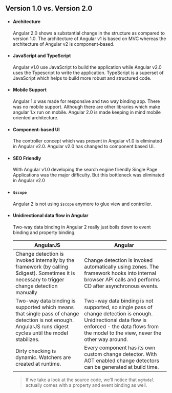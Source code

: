 ## Version 1.0 vs. Version 2.0
* #### Architecture

    Angular 2.0 shows a substantial change in the structure as compared to version 1.0. The architecture of Angular v1 is based on MVC whereas the architecture of Angular v2 is component-based.

* #### JavaScript and TypeScript

    Angular v1.0 use JavaScript to build the application while Angular v2.0 uses the Typescript to write the application. TypeScript is a superset of JavaScript which helps to build more robust and structured code.

* #### Mobile Support

    Angular 1.x was made for responsive and two way binding app. There was no mobile support. Although there are other libraries which make angular 1.x run on mobile. Angular 2.0 is made keeping in mind mobile oriented architecture.

* #### Component-based UI

    The controller concept which was present in Angular v1.0 is eliminated in Angular v2.0. Angular v2.0 has changed to component based UI.

* #### SEO Friendly

    With Angular v1.0 developing the search engine friendly Single Page Applications was the major difficulty. But this bottleneck was eliminated in Angular v2.0

* #### `$scope`

    Angular 2 is not using `$scope` anymore to glue view and controller.

* #### Unidirectional data flow in Angular

    Two-way data binding in Angular 2 really just boils down to event binding and property binding.

    | AngularJS | Angular |
    | --- | --- |
    | Change detection is invoked internally by the framework (by calling $digest). Sometimes it is necessary to trigger change detection manually | Change detection is invoked automatically using zones. The framework hooks into internal browser API calls and performs CD after asynchronous events. |
    | Two-way data binding is supported which means that single pass of change detection is not enough. AngularJS runs digest cycles until the model stabilizes. | Two-way data binding is not supported, so single pass of change detection is enough. Unidirectional data flow is enforced - the data flows from the model to the view, never the other way around. |
    | Dirty checking is dynamic. Watchers are created at runtime. | Every component has its own custom change detector. With AOT enabled change detectors can be generated at build time. |

    > If we take a look at the source code, we’ll notice that `ngModel` actually comes with a property and event binding as well.
